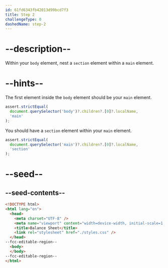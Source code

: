 ```yaml
---
id: 61fd6343fb42013d99bcd7f3
title: Step 2
challengeType: 0
dashedName: step-2
---
```


# --description--

Within your `body` element, nest a `section` element within a `main` element.

# --hints--

The first element inside the `body` element should be your `main` element.

```js
assert.strictEqual(
  document.querySelector('body')?.children?.[0]?.localName,
  'main'
);
```

You should have a `section` element within your `main` element.

```js
assert.strictEqual(
  document.querySelector('main')?.children?.[0]?.localName,
  'section'
);
```

# --seed--

## --seed-contents--

```html
<!DOCTYPE html>
<html lang="en">
  <head>
    <meta charset="UTF-8" />
    <meta name="viewport" content="width=device-width, initial-scale=1.0" />
    <title>Balance Sheet</title>
    <link rel="stylesheet" href="./styles.css" />
  </head>
--fcc-editable-region--
  <body>
  </body>
--fcc-editable-region--
</html>
```

```css

```
